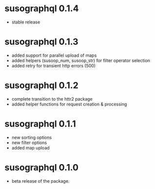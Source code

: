 # susographql 0.1.4

* stable release


# susographql 0.1.3

* added support for parallel upload of maps
* added helpers (susoop_num, susoop_str) for filter operator selection
* added retry for transient http errors (500)


# susographql 0.1.2

* complete transition to the httr2 package
* added helper functions for request creation & processing


# susographql 0.1.1

* new sorting options
* new filter options
* added map upload


# susographql 0.1.0

* beta release of the package.

